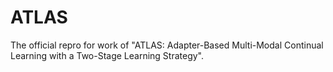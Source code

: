 # ATLAS
The official repro for work of "ATLAS: Adapter-Based Multi-Modal Continual Learning with a Two-Stage Learning Strategy".
